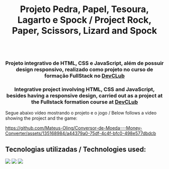 <h1 align="center">Projeto Pedra, Papel, Tesoura, Lagarto e Spock / Project Rock, Paper, Scissors, Lizard and Spock</h1>
<br>
<br>
<h3 align="center">Projeto integrativo de HTML, CSS e JavaScript, além de possuir design responsivo, realizado como projeto no curso de formação FullStack no <a href="https://rodolfomori.com.br/devclub/">DevCLub</a> </h2>
<h3 align="center">Integrative project involving HTML, CSS and JavaScript, besides having a responsive design, carried out as a project at the Fullstack formation course at <a href="https://rodolfomori.com.br/devclub/">DevCLub</a> </h2>

<p>Segue abaixo vídeo mostrando o projeto e o jogo / Below follows a video showing the project and the game:</p>
<src="/assets/video" >

https://github.com/Mateus-Oling/Conversor-de-Moeda---Money-Converter/assets/135168984/a44379a0-75df-4c4f-bfc0-498e577dbdcb





<h2>Tecnologias utilizadas / Technologies used:</h2>
<img src="https://img.shields.io/badge/HTML5-E34F26?style=for-the-badge&logo=html5&logoColor=white">
<img src="https://img.shields.io/badge/CSS3-1572B6?style=for-the-badge&logo=css3&logoColor=white">
<img src="https://img.shields.io/badge/JavaScript-F7DF1E?style=for-the-badge&logo=javascript&logoColor=black">
